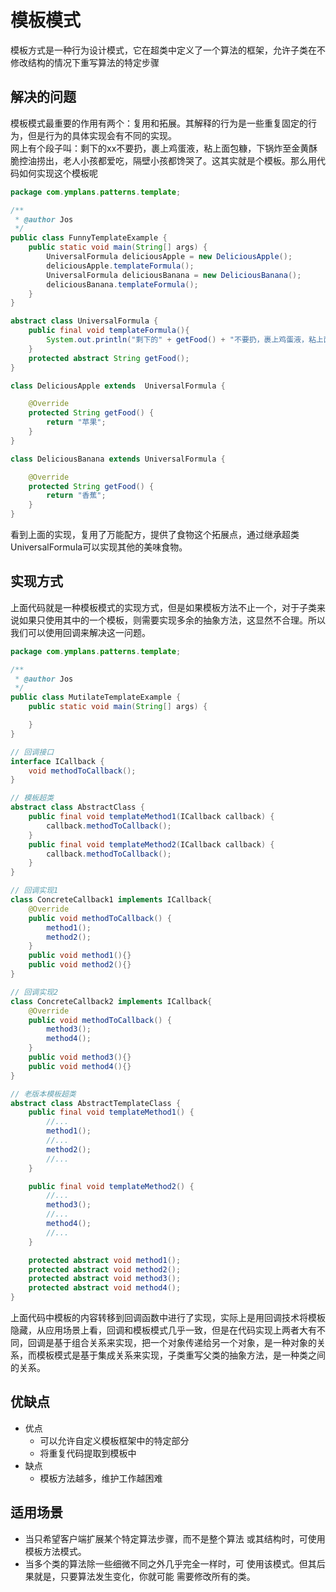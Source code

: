 # 模板模式
模板方式是一种行为设计模式，它在超类中定义了一个算法的框架，允许子类在不修改结构的情况下重写算法的特定步骤

## 解决的问题
模板模式最重要的作用有两个：复用和拓展。其解释的行为是一些重复固定的行为，但是行为的具体实现会有不同的实现。  
网上有个段子叫：剩下的xx不要扔，裹上鸡蛋液，粘上面包糠，下锅炸至金黄酥脆控油捞出，老人小孩都爱吃，隔壁小孩都馋哭了。这其实就是个模板。那么用代码如何实现这个模板呢
```Java
package com.ymplans.patterns.template;

/**
 * @author Jos
 */
public class FunnyTemplateExample {
    public static void main(String[] args) {
        UniversalFormula deliciousApple = new DeliciousApple();
        deliciousApple.templateFormula();
        UniversalFormula deliciousBanana = new DeliciousBanana();
        deliciousBanana.templateFormula();
    }
}

abstract class UniversalFormula {
    public final void templateFormula(){
        System.out.println("剩下的" + getFood() + "不要扔，裹上鸡蛋液，粘上面包糠，下锅炸至金黄酥脆控油捞出，老人小孩都爱吃，隔壁小孩都馋哭了。");
    }
    protected abstract String getFood();
}

class DeliciousApple extends  UniversalFormula {

    @Override
    protected String getFood() {
        return "苹果";
    }
}

class DeliciousBanana extends UniversalFormula {

    @Override
    protected String getFood() {
        return "香蕉";
    }
}
```
看到上面的实现，复用了万能配方，提供了食物这个拓展点，通过继承超类UniversalFormula可以实现其他的美味食物。

## 实现方式 
上面代码就是一种模板模式的实现方式，但是如果模板方法不止一个，对于子类来说如果只使用其中的一个模板，则需要实现多余的抽象方法，这显然不合理。所以我们可以使用回调来解决这一问题。
```Java
package com.ymplans.patterns.template;

/**
 * @author Jos
 */
public class MutilateTemplateExample {
    public static void main(String[] args) {

    }
}

// 回调接口
interface ICallback {
    void methodToCallback();
}

// 模板超类
abstract class AbstractClass {
    public final void templateMethod1(ICallback callback) {
        callback.methodToCallback();
    }
    public final void templateMethod2(ICallback callback) {
        callback.methodToCallback();
    }
}

// 回调实现1
class ConcreteCallback1 implements ICallback{
    @Override
    public void methodToCallback() {
        method1();
        method2();
    }
    public void method1(){}
    public void method2(){}
}

// 回调实现2
class ConcreteCallback2 implements ICallback{
    @Override
    public void methodToCallback() {
        method3();
        method4();
    }
    public void method3(){}
    public void method4(){}
}

// 老版本模板超类
abstract class AbstractTemplateClass {
    public final void templateMethod1() {
        //...
        method1();
        //...
        method2();
        //...
    }

    public final void templateMethod2() {
        //...
        method3();
        //...
        method4();
        //...
    }

    protected abstract void method1();
    protected abstract void method2();
    protected abstract void method3();
    protected abstract void method4();
}
```
上面代码中模板的内容转移到回调函数中进行了实现，实际上是用回调技术将模板隐藏，从应用场景上看，回调和模板模式几乎一致，但是在代码实现上两者大有不同，回调是基于组合关系来实现，把一个对象传递给另一个对象，是一种对象的关系，而模板模式是基于集成关系来实现，子类重写父类的抽象方法，是一种类之间的关系。

## 优缺点 
- 优点 
  - 可以允许自定义模板框架中的特定部分
  - 将重复代码提取到模板中
- 缺点 
  - 模板方法越多，维护工作越困难

## 适用场景
- 当只希望客户端扩展某个特定算法步骤，而不是整个算法
或其结构时，可使用模板方法模式。
- 当多个类的算法除一些细微不同之外几乎完全一样时，可
使用该模式。但其后果就是，只要算法发生变化，你就可能
需要修改所有的类。